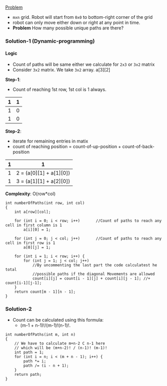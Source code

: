 
[Problem](https://leetcode.com/problems/unique-paths/)

  - `mxn` grid. Robot will start from `0x0` to bottom-right corner of the grid
  -  robot can only move either down or right at any point in time.
  - **Problem** How many possible unique paths are there?
  
### Solution-1 (Dynamic-programming)
#### Logic
  - Count of paths will be same either we calculate for `2x3` or `3x2` matrix
  - Consider `3x2` matrix. We take `3x2` array. a[3][2]
  
**Step-1**: 
- Count of reaching 1st row, 1st col is 1 always.

| 1 | 1 |
| --- | --- |
| 1 | 0 |
| 1 | 0 |
  
**Step-2**: 
- iterate for remaining entries in matix
- count of reaching position = count-of-up-position + count-of-back-position

| 1 | 1 |
| --- | --- |
| 1 | 2 = (a[0][1] + a[1][0]) |
| 1 | 3 = (a[1][1] + a[2][0]) |

**Complexity**: O(row*col)
```
int numberOfPaths(int row, int col)
{
    int a[row][col];

    for (int i = 0; i < row; i++)       //Count of paths to reach any cell in first column is 1
        a[i][0] = 1;

    for (int j = 0; j < col; j++)       //Count of paths to reach any cell in first row is 1
        a[0][j] = 1;

    for (int i = 1; i < row; i++) {
        for (int j = 1; j < col; j++)
            //By uncommenting the last part the code calculatest he total
            //possible paths if the diagonal Movements are allowed
            count[i][j] = count[i - 1][j] + count[i][j - 1]; //+ count[i-1][j-1];
    }
    return count[m - 1][n - 1];
}
```

### Solution-2
  - Count can be calculated using this formula:
    - (m-1 + n-1)!/(m-1)!(n-1)!.
```
int numberOfPaths(int m, int n) 
{ 
    // We have to calculate m+n-2 C n-1 here 
    // which will be (m+n-2)! / (n-1)! (m-1)! 
    int path = 1; 
    for (int i = n; i < (m + n - 1); i++) { 
        path *= i; 
        path /= (i - n + 1); 
    } 
    return path; 
} 
```
